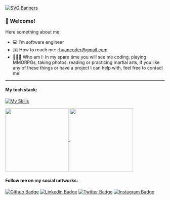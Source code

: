 [![SVG Banners](https://svg-banners.vercel.app/api?type=typeWriter&text1=Rhuan%20Coder%20%F0%9F%91%A8%F0%9F%8F%BB%E2%80%8D%F0%9F%92%BB&width=800&height=150)](https://github.com/Akshay090/svg-banners)

### 👋 Welcome!

Here something about me:

- 💻 I’m software engineer
- ✉️ How to reach me: rhuancoder@gmail.com 
- 🙍🏻‍♂️ Who am I: In my spare time you will see me coding, playing MMORPGs, taking photos, reading or practicing martial arts, if you like any of these things or have a project I can help with, feel free to contact me!
 

---
#### My tech stack:
[![My Skills](https://skillicons.dev/icons?i=js,html,css,ts,angular,vue,cs,dotnet,swift,azure,elasticsearch,rabbitmq,mongodb,mysql,git)](https://skillicons.dev)

<div>
  <a href="https://github.com/rhuancoder">
   <img height=200 align="center" src="https://github-readme-stats.vercel.app/api?username=rhuancoder&show_icons=true&theme=vue-dark&include_all_commits=true&count_private=true" />
 <a href="https://github.com/rhuancoder">
    <img height=200 align="center" src="https://github-readme-stats.vercel.app/api/top-langs/?username=rhuancoder&layout=compact&theme=vue-dark&langs_count=10&card_width=250" />
 </a>
</div>

#### Follow me on my social networks:
[![Github Badge](https://img.shields.io/badge/-Github-000?style=for-the-badge&logo=Github&logoColor=white&link=https://github.com/rhuancoder)](https://github.com/rhuancoder)
[![Linkedin Badge](https://img.shields.io/badge/LinkedIn-0077B5?style=for-the-badge&logo=linkedin&logoColor=white&link=https://www.linkedin.com/in/rhuancoder/)](https://www.linkedin.com/in/rhuancoder/)
[![Twitter Badge](https://img.shields.io/badge/-Twitter-black?style=for-the-badge&labelColor=black&logo=x&logoColor=white&link=https://twitter.com/rhuancoder)](https://twitter.com/rhuancoder)
[![Instagram Badge](https://img.shields.io/badge/-Instagram-C13584?style=for-the-badge&labelColor=C13584&logo=instagram&logoColor=white&link=https://www.instagram.com/rhuancoder/)](https://www.instagram.com/rhuancoder/)

